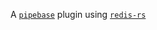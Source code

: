 A [`pipebase`] plugin using [`redis-rs`]

[`pipebase`]: https://github.com/pipebase/pipebase
[`redis-rs`]: https://github.com/mitsuhiko/redis-rs